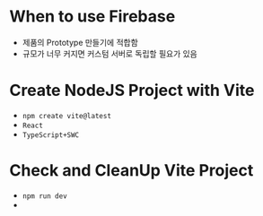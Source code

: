 # When to use Firebase

- 제품의 Prototype 만들기에 적합함
- 규모가 너무 커지면 커스텀 서버로 독립할 필요가 있음

# Create NodeJS Project with Vite

- `npm create vite@latest`
- `React`
- `TypeScript+SWC`

# Check and CleanUp Vite Project

- `npm run dev`
-
